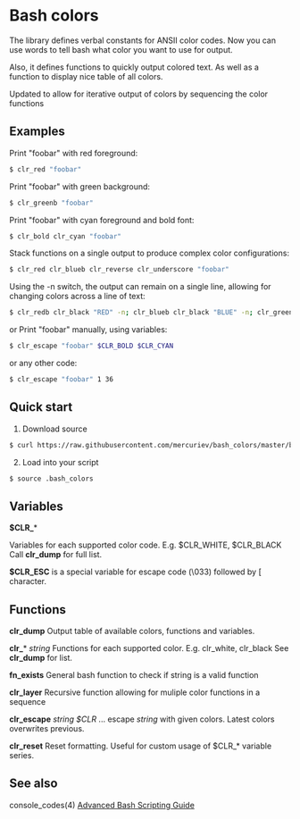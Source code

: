Bash colors
===========

The library defines verbal constants for ANSII color codes.
Now you can use words to tell bash what color you want to use for output.

Also, it defines functions to quickly output colored text.
As well as a function to display nice table of all colors.

Updated to allow for iterative output of colors by sequencing the color functions


Examples
--------

Print "foobar" with red foreground:
```sh
$ clr_red "foobar"
```

Print "foobar" with green background:
```sh
$ clr_greenb "foobar"
```

Print "foobar" with cyan foreground and bold font:
```sh
$ clr_bold clr_cyan "foobar"
```

Stack functions on a single output to produce complex color configurations:
```sh
$ clr_red clr_blueb clr_reverse clr_underscore "foobar"
```

Using the -n switch, the output can remain on a single line, allowing for changing colors across a line of text:
```sh
$ clr_redb clr_black "RED" -n; clr_blueb clr_black "BLUE" -n; clr_greenb clr_black "GREEN";
```

or Print "foobar" manually, using variables:
```sh
$ clr_escape "foobar" $CLR_BOLD $CLR_CYAN
```

or any other code:
```sh
$ clr_escape "foobar" 1 36
```


Quick start
------------

1. Download source
```sh
$ curl https://raw.githubusercontent.com/mercuriev/bash_colors/master/bash_colors.sh > .bash_colors
```

2. Load into your script
```sh
$ source .bash_colors
```


Variables
---------

**$CLR_***

Variables for each supported color code. E.g. $CLR_WHITE, $CLR_BLACK
Call **clr_dump** for full list.

**$CLR_ESC**
is a special variable for escape code (\033) followed by [ character.


Functions
---------

**clr_dump**
Output table of available colors, functions and variables.

**clr_*** _string_
Functions for each supported color. E.g. clr_white, clr_black
See **clr_dump** for list.

**fn_exists**
General bash function to check if string is a valid function

**clr_layer**
Recursive function allowing for muliple color functions in a sequence

**clr_escape** _string_ _$CLR_ ...
escape _string_ with given colors. Latest colors overwrites previous.

**clr_reset**
Reset formatting. Useful for custom usage of $CLR_* variable series.


See also
--------

console_codes(4)
[Advanced Bash Scripting Guide](http://tldp.org/LDP/abs/html/colorizing.html)
